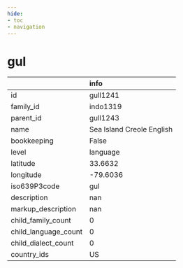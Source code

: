 ```yaml
---
hide:
- toc
- navigation
---
```

# gul
|                      | info                      |
|:---------------------|:--------------------------|
| id                   | gull1241                  |
| family_id            | indo1319                  |
| parent_id            | gull1243                  |
| name                 | Sea Island Creole English |
| bookkeeping          | False                     |
| level                | language                  |
| latitude             | 33.6632                   |
| longitude            | -79.6036                  |
| iso639P3code         | gul                       |
| description          | nan                       |
| markup_description   | nan                       |
| child_family_count   | 0                         |
| child_language_count | 0                         |
| child_dialect_count  | 0                         |
| country_ids          | US                        |